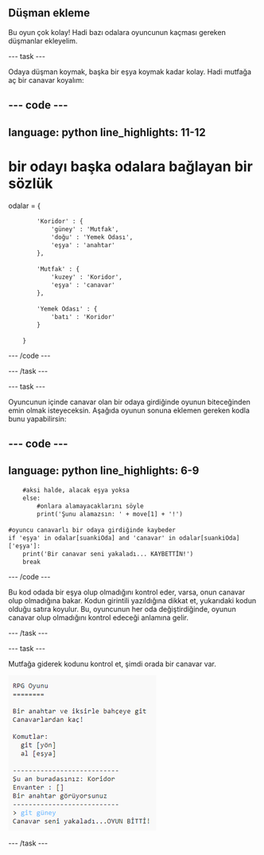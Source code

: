 ## Düşman ekleme

Bu oyun çok kolay! Hadi bazı odalara oyuncunun kaçması gereken düşmanlar ekleyelim.

--- task ---

Odaya düşman koymak, başka bir eşya koymak kadar kolay. Hadi mutfağa aç bir canavar koyalım:

--- code ---
---
language: python
line_highlights: 11-12
---
# bir odayı başka odalara bağlayan bir sözlük

odalar = {

            'Koridor' : {
                'güney' : 'Mutfak',
                'doğu' : 'Yemek Odası',
                'eşya' : 'anahtar'
            },
    
            'Mutfak' : {
                'kuzey' : 'Koridor',
                'eşya' : 'canavar'
            },
    
            'Yemek Odası' : {
                'batı' : 'Koridor'
            }
    
        }
    

--- /code ---

--- /task ---

--- task ---

Oyuncunun içinde canavar olan bir odaya girdiğinde oyunun biteceğinden emin olmak isteyeceksin. Aşağıda oyunun sonuna eklemen gereken kodla bunu yapabilirsin:

--- code ---
---
language: python
line_highlights: 6-9
---
        #aksi halde, alacak eşya yoksa
        else:
            #onlara alamayacaklarını söyle
            print('Şunu alamazsın: ' + move[1] + '!')
    
    #oyuncu canavarlı bir odaya girdiğinde kaybeder
    if 'eşya' in odalar[suankiOda] and 'canavar' in odalar[suankiOda]['eşya']:
        print('Bir canavar seni yakaladı... KAYBETTİN!')
        break
    

--- /code ---

Bu kod odada bir eşya olup olmadığını kontrol eder, varsa, onun canavar olup olmadığına bakar. Kodun girintili yazıldığına dikkat et, yukarıdaki kodun olduğu satıra koyulur. Bu, oyuncunun her oda değiştirdiğinde, oyunun canavar olup olmadığını kontrol edeceği anlamına gelir.

--- /task ---

--- task ---

Mutfağa giderek kodunu kontrol et, şimdi orada bir canavar var.

![ekran görüntüsü](images/rpg-monster-test.png)

--- /task ---